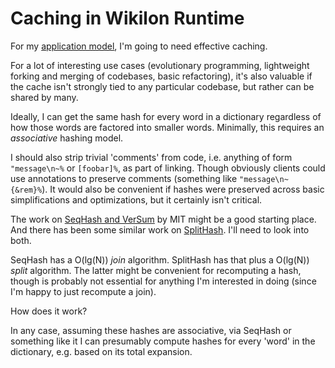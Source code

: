 # Caching in Wikilon Runtime

For my [application model](ApplicationModel.md), I'm going to need effective caching. 

For a lot of interesting use cases (evolutionary programming, lightweight forking and merging of codebases, basic refactoring), it's also valuable if the cache isn't strongly tied to any particular codebase, but rather can be shared by many.

Ideally, I can get the same hash for every word in a dictionary regardless of how those words are factored into smaller words. Minimally, this requires an *associative* hashing model.

I should also strip trivial 'comments' from code, i.e. anything of form `"message\n~%` or `[foobar]%`, as part of linking. Though obviously clients could use annotations to preserve comments (something like `"message\n~{&rem}%`). It would also be convenient if hashes were preserved across basic simplifications and optimizations, but it certainly isn't critical.

The work on [SeqHash and VerSum](https://people.csail.mit.edu/nickolai/papers/vandenhooff-versum.pdf) by MIT might be a good starting place. And there has been some similar work on [SplitHash](http://lambda-the-ultimate.org/node/5302). I'll need to look into both.

SeqHash has a O(lg(N)) *join* algorithm. SplitHash has that plus a O(lg(N)) *split* algorithm. The latter might be convenient for recomputing a hash, though is probably not essential for anything I'm interested in doing (since I'm happy to just recompute a join). 

How does it work?




In any case, assuming these hashes are associative, via SeqHash or something like it I can presumably compute hashes for every 'word' in the dictionary, e.g. based on its total expansion.



